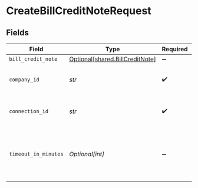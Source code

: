 # CreateBillCreditNoteRequest


## Fields

| Field                                                                    | Type                                                                     | Required                                                                 | Description                                                              | Example                                                                  |
| ------------------------------------------------------------------------ | ------------------------------------------------------------------------ | ------------------------------------------------------------------------ | ------------------------------------------------------------------------ | ------------------------------------------------------------------------ |
| `bill_credit_note`                                                       | [Optional[shared.BillCreditNote]](../../models/shared/billcreditnote.md) | :heavy_minus_sign:                                                       | N/A                                                                      |                                                                          |
| `company_id`                                                             | *str*                                                                    | :heavy_check_mark:                                                       | Unique identifier for a company.                                         | 8a210b68-6988-11ed-a1eb-0242ac120002                                     |
| `connection_id`                                                          | *str*                                                                    | :heavy_check_mark:                                                       | Unique identifier for a connection.                                      | 2e9d2c44-f675-40ba-8049-353bfcb5e171                                     |
| `timeout_in_minutes`                                                     | *Optional[int]*                                                          | :heavy_minus_sign:                                                       | Time limit for the push operation to complete before it is timed out.    |                                                                          |